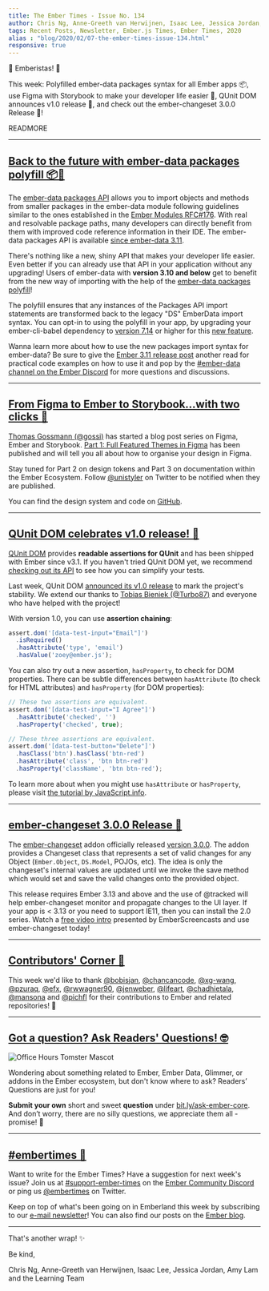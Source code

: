 ```yaml
---
title: The Ember Times - Issue No. 134
author: Chris Ng, Anne-Greeth van Herwijnen, Isaac Lee, Jessica Jordan, Amy Lam
tags: Recent Posts, Newsletter, Ember.js Times, Ember Times, 2020
alias : "blog/2020/02/07-the-ember-times-issue-134.html"
responsive: true
---
```


👋 Emberistas! 🐹

This week: Polyfilled ember-data packages syntax for all Ember apps 📦,
use Figma with Storybook to make your developer life easier 🎨,
QUnit DOM announces v1.0 release 🎂,
and check out the ember-changeset 3.0.0 Release 🎉!

READMORE

---

## [Back to the future with ember-data packages polyfill 📦🚀](https://github.com/ember-data/babel-plugin-ember-data-packages-polyfill)

The [ember-data packages API](https://emberjs.github.io/rfcs/0395-ember-data-packages.html) allows you to import objects and methods from smaller packages in the ember-data module following guidelines similar to the ones established in the [Ember Modules RFC#176](https://github.com/emberjs/rfcs/pull/176). With real and resolvable package paths, many developers can directly benefit from them with improved code reference information in their IDE. The ember-data packages API is available [since ember-data 3.11](https://blog.emberjs.com/2019/07/15/ember-3-11-released.html).

There's nothing like a new, shiny API that makes your developer life easier. Even better if you can already use that API in your application without any upgrading! Users of ember-data with **version 3.10 and below** get to benefit
from the new way of importing with the help of the [ember-data packages polyfill](https://github.com/ember-data/babel-plugin-ember-data-packages-polyfill)!

The polyfill ensures that any instances of the Packages API import statements are transformed back to the legacy "DS" EmberData import syntax. You can opt-in to using the polyfill in your app, by upgrading your ember-cli-babel dependency to [version 7.14](https://github.com/babel/ember-cli-babel/releases/tag/v7.14.0) or higher for this [new feature](https://github.com/babel/ember-cli-babel/pull/318).

Wanna learn more about how to use the new packages import syntax for ember-data? Be sure to give the [Ember 3.11 release post](https://blog.emberjs.com/2019/07/15/ember-3-11-released.html) another read
for practical code examples on how to use it and pop by the [#ember-data channel on the Ember Discord](https://discordapp.com/invite/emberjs) for more questions and discussions.

---

## [From Figma to Ember to Storybook…with two clicks 🎨](https://gos.si/blog/from-figma-to-ember-to-storybook-with-2-clicks/)

[Thomas Gossmann (@gossi)](https://github.com/gossi) has started a blog post series on Figma, Ember and Storybook. [Part 1: Full Featured Themes in Figma](https://gos.si/blog/full-featured-themes-in-figma/) has been published and will tell you all about how to organise your design in Figma. 

Stay tuned for Part 2 on design tokens and Part 3 on documentation within the Ember Ecosystem. Follow [@unistyler](https://twitter.com/unistyler) on Twitter to be notified when they are published.

You can find the design system and code on [GitHub](https://github.com/gossi/hokulea).

---

## [QUnit DOM celebrates v1.0 release! 🎂](https://twitter.com/TobiasBieniek/status/1223998561605627904)

[QUnit DOM](https://github.com/simplabs/qunit-dom) provides **readable assertions for QUnit** and has been shipped with Ember since v3.1. If you haven't tried QUnit DOM yet, we recommend [checking out its API](https://github.com/simplabs/qunit-dom/blob/master/API.md) to see how you can simplify your tests.

Last week, QUnit DOM [announced its v1.0 release](https://twitter.com/TobiasBieniek/status/1223998561605627904) to mark the project's stability. We extend our thanks to [Tobias Bieniek (@Turbo87)](https://github.com/Turbo87) and everyone who have helped with the project!

With version 1.0, you can use **assertion chaining**:

```javascript
assert.dom('[data-test-input="Email"]')
  .isRequired()
  .hasAttribute('type', 'email')
  .hasValue('zoey@ember.js');
```

You can also try out a new assertion, `hasProperty`, to check for DOM properties. There can be subtle differences between `hasAttribute` (to check for HTML attributes) and `hasProperty` (for DOM properties):

```javascript
// These two assertions are equivalent.
assert.dom('[data-test-input="I Agree"]')
  .hasAttribute('checked', '')
  .hasProperty('checked', true);

// These three assertions are equivalent.
assert.dom('[data-test-button="Delete"]')
  .hasClass('btn').hasClass('btn-red')
  .hasAttribute('class', 'btn btn-red')
  .hasProperty('className', 'btn btn-red');
```

To learn more about when you might use `hasAttribute` or `hasProperty`, please visit [the tutorial by JavaScript.info](https://javascript.info/dom-attributes-and-properties).

---

## [ember-changeset 3.0.0 Release 🎉](https://twitter.com/puekey/status/1224340431644708864)

The [ember-changeset](https://github.com/poteto/ember-changeset) addon officially released [version 3.0.0](https://github.com/poteto/ember-changeset/blob/master/CHANGELOG.md#300-2020-02-02). The addon provides a Changeset class that represents a set of valid changes for any Object (`Ember.Object`, `DS.Model`, POJOs, etc). The idea is only the changeset's internal values are updated until we invoke the save method which would set and save the valid changes onto the provided object.

This release requires Ember 3.13 and above and the use of @tracked will help ember-changeset monitor and propagate changes to the UI layer. If your app is < 3.13 or you need to support IE11, then you can install the 2.0 series. Watch a [free video intro](https://www.emberscreencasts.com/posts/168-introduction-to-ember-changeset) presented by EmberScreencasts and use ember-changeset today!

---

## [Contributors' Corner 👏](https://guides.emberjs.com/release/contributing/repositories/)

<p>This week we'd like to thank <a href="https://github.com/bobisjan" target="gh-user">@bobisjan</a>, <a href="https://github.com/chancancode" target="gh-user">@chancancode</a>, <a href="https://github.com/xg-wang" target="gh-user">@xg-wang</a>, <a href="https://github.com/pzuraq" target="gh-user">@pzuraq</a>, <a href="https://github.com/efx" target="gh-user">@efx</a>, <a href="https://github.com/rwwagner90" target="gh-user">@rwwagner90</a>, <a href="https://github.com/jenweber" target="gh-user">@jenweber</a>, <a href="https://github.com/lifeart" target="gh-user">@lifeart</a>, <a href="https://github.com/chadhietala" target="gh-user">@chadhietala</a>, <a href="https://github.com/mansona" target="gh-user">@mansona</a> and <a href="https://github.com/pichfl" target="gh-user">@pichfl</a>  for their contributions to Ember and related repositories! 💖</p>

---

## [Got a question? Ask Readers' Questions! 🤓](https://docs.google.com/forms/d/e/1FAIpQLScqu7Lw_9cIkRtAiXKitgkAo4xX_pV1pdCfMJgIr6Py1V-9Og/viewform)

<div class="blog-row">
  <img class="float-right small transparent padded" alt="Office Hours Tomster Mascot" title="Readers' Questions" src="/images/tomsters/officehours.png" />

  <p>Wondering about something related to Ember, Ember Data, Glimmer, or addons in the Ember ecosystem, but don't know where to ask? Readers’ Questions are just for you!</p>

  <p><strong>Submit your own</strong> short and sweet <strong>question</strong> under <a href="https://bit.ly/ask-ember-core" target="rq">bit.ly/ask-ember-core</a>. And don’t worry, there are no silly questions, we appreciate them all - promise! 🤞</p>
</div>

---

## [#embertimes 📰](https://blog.emberjs.com/tags/newsletter.html)

Want to write for the Ember Times? Have a suggestion for next week's issue? Join us at [#support-ember-times](https://discordapp.com/channels/480462759797063690/485450546887786506) on the [Ember Community Discord](https://discordapp.com/invite/zT3asNS) or ping us [@embertimes](https://twitter.com/embertimes) on Twitter.

Keep on top of what's been going on in Emberland this week by subscribing to our [e-mail newsletter](https://the-emberjs-times.ongoodbits.com/)! You can also find our posts on the [Ember blog](https://emberjs.com/blog/tags/newsletter.html).

---

That's another wrap! ✨

Be kind,

Chris Ng, Anne-Greeth van Herwijnen, Isaac Lee, Jessica Jordan, Amy Lam and the Learning Team
